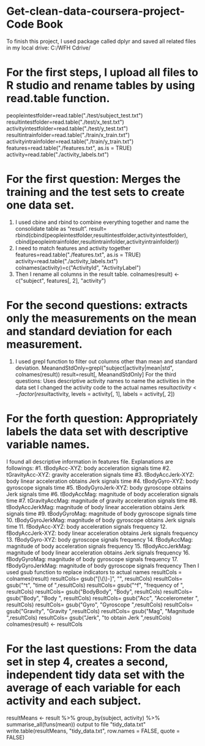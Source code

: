 # Get-clean-data-coursera-project-Code Book

To finish this project, I used package called dplyr and saved all related files in my local drive: 
C:/WFH Cdrive/
# For the first steps, I upload all files to R studio and rename tables by using read.table function. 
  peopleintestfolder=read.table("./test/subject_test.txt")
  resultintestfolder=read.table("./test/x_test.txt")
  activityintestfolder=read.table("./test/y_test.txt")
  resultintrainfolder=read.table("./train/x_train.txt")
  activityintrainfolder=read.table("./train/y_train.txt")
  features=read.table("./features.txt", as.is = TRUE)
  activity=read.table("./activity_labels.txt")
# For the first question: Merges the training and the test sets to create one data set.
  1.	I used cbine and rbind to combine everything together and name the consolidate table as “result”.
result= rbind(cbind(peopleintestfolder,resultintestfolder,activityintestfolder),
cbind(peopleintrainfolder,resultintrainfolder,activityintrainfolder))
  2.	I need to match features and activity together 
features=read.table("./features.txt", as.is = TRUE)
activity=read.table("./activity_labels.txt")
colnames(activity)=c("ActivityId", "ActivityLabel")
  3.	Then I rename all columns in the result table. 
colnames(result) <- c("subject", features[, 2], "activity")
# For the second questions: extracts only the measurements on the mean and standard deviation for each measurement.
  1.	I used grepl function to filter out columns other than mean and standard deviation. 
MeanandStdOnly=grepl("subject|activity|mean|std", colnames(result))
result=result[, MeanandStdOnly]
For the third questions: Uses descriptive activity names to name the activities in the data set
I changed the activity code to the actual names
result$activity <- factor(result$activity, 
                                 levels = activity[, 1], labels = activity[, 2])
# For the forth question: Appropriately labels the data set with descriptive variable names.
I found all descriptive information in features file. Explanations are followings: 
       #1. tBodyAcc-XYZ: body acceleration signals time
        #2. tGravityAcc-XYZ: gravity acceleration signals time
        #3. tBodyAccJerk-XYZ: body linear acceleration obtains Jerk signals time
        #4. tBodyGyro-XYZ: body gyroscope signals time
        #5. tBodyGyroJerk-XYZ: body gyroscope obtains Jerk signals time
        #6. tBodyAccMag: magnitude of body acceleration signals time
        #7. tGravityAccMag: magnitude of gravity acceleration signals time
        #8. tBodyAccJerkMag: magnitude of body linear acceleration obtains Jerk signals time
        #9. tBodyGyroMag: magnitude of body gyroscope signals time
        10. tBodyGyroJerkMag: magnitude of body gyroscope obtains Jerk signals time
        11. fBodyAcc-XYZ: body acceleration signals frequency
        12. fBodyAccJerk-XYZ: body linear acceleration obtains Jerk signals frequency
        13. fBodyGyro-XYZ: body gyroscope signals frequency
        14. fBodyAccMag: magnitude of body acceleration signals frequency
        15. fBodyAccJerkMag: magnitude of body linear acceleration obtains Jerk signals frequency
        16. fBodyGyroMag: magnitude of body gyroscope signals frequency
        17. fBodyGyroJerkMag: magnitude of body gyroscope signals frequency
Then I used gsub function to replace indicators to actual names
resultCols = colnames(result)
resultCols= gsub("[\\(\\)-]", "", resultCols)
resultCols= gsub("^t", "time of ",resultCols)
resultCols= gsub("^f", "frequency of ", resultCols)
resultCols= gsub("BodyBody", "Body", resultCols)
resultCols= gsub("Body", "Body ", resultCols)
resultCols= gsub("Acc", "Accelerometer ", resultCols)
resultCols= gsub("Gyro", "Gyroscope ",resultCols)
resultCols= gsub("Gravity", "Gravity ",resultCols)
resultCols= gsub("Mag", "Magnitude ",resultCols)
resultCols= gsub("Jerk", "to obtain Jerk ",resultCols)
colnames(result) <- resultCols

# For the last questions: From the data set in step 4, creates a second, independent tidy data set with the average of each variable for each activity and each subject.
resultMeans <- result %>% 
  group_by(subject, activity) %>%
  summarise_all(funs(mean))
  output to file "tidy_data.txt"
write.table(resultMeans, "tidy_data.txt", row.names = FALSE, 
            quote = FALSE)

